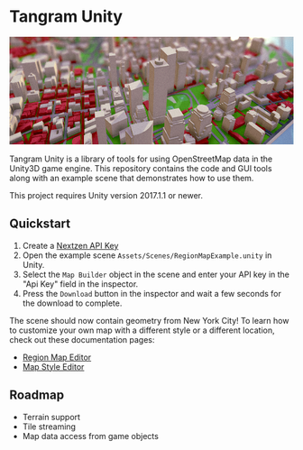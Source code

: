 Tangram Unity
=============

![screenshot](tangram-unity.png)

Tangram Unity is a library of tools for using OpenStreetMap data in the Unity3D game engine. This repository contains the code and GUI tools along with an example scene that demonstrates how to use them.

This project requires Unity version 2017.1.1 or newer.

Quickstart
-----------

1. Create a [Nextzen API Key](https://developers.nextzen.org/)
2. Open the example scene `Assets/Scenes/RegionMapExample.unity` in Unity.
4. Select the `Map Builder` object in the scene and enter your API key in the "Api Key" field in the inspector.
4. Press the `Download` button in the inspector and wait a few seconds for the download to complete.

The scene should now contain geometry from New York City! To learn how to customize your own map with a different style or a different location, check out these documentation pages:

 - [Region Map Editor](Documentation/RegionMapEditor.md)
 - [Map Style Editor](Documentation/MapStyleEditor.md)

Roadmap
-------

- Terrain support
- Tile streaming
- Map data access from game objects
